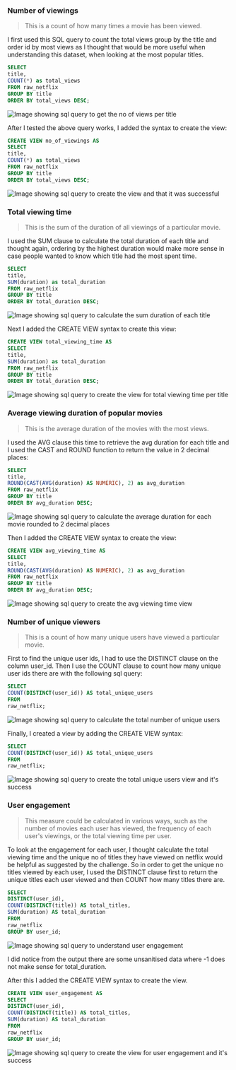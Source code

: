 ### Number of viewings

>This is a count of how many times a movie has been viewed.

I first used this SQL query to count the total views group by the title and order id by most views as I thought that would be more useful when understanding this dataset, when looking at the most popular titles.

```sql
SELECT
title,
COUNT(*) as total_views
FROM raw_netflix
GROUP BY title
ORDER BY total_views DESC;
```

![Image showing sql query to get the no of views per title](./pgadmin_outputs/no_of_views_sql_query.png)

After I tested the above query works, I added the syntax to create the view:

```sql
CREATE VIEW no_of_viewings AS
SELECT
title,
COUNT(*) as total_views
FROM raw_netflix
GROUP BY title
ORDER BY total_views DESC;
```
![Image showing sql query to create the view and that it was successful](./pgadmin_outputs/create_no_of_views_sql_query.png)

### Total viewing time

>This is the sum of the duration of all viewings of a particular movie.

I used the SUM clause to calculate the total duration of each title and thought again, ordering by the highest duration would make more sense in case people wanted to know which title had the most spent time.

```sql
SELECT
title,
SUM(duration) as total_duration
FROM raw_netflix
GROUP BY title
ORDER BY total_duration DESC;
```

![Image showing sql query to calculate the sum duration of each title](./pgadmin_outputs/total_viewing_time_sql_query.png)

Next I added the CREATE VIEW syntax to create this view:

```sql
CREATE VIEW total_viewing_time AS
SELECT
title,
SUM(duration) as total_duration
FROM raw_netflix
GROUP BY title
ORDER BY total_duration DESC;
```

![Image showing sql query to create the view for total viewing time per title](./pgadmin_outputs/create_total_viewing_time_sql_query.png)

### Average viewing duration of popular movies

>This is the average duration of the movies with the most views.

I used the AVG clause this time to retrieve the avg duration for each title and I used the CAST and ROUND function to return the value in 2 decimal places:

```sql
SELECT
title,
ROUND(CAST(AVG(duration) AS NUMERIC), 2) as avg_duration
FROM raw_netflix
GROUP BY title
ORDER BY avg_duration DESC;
```

![Image showing sql query to calculate the average duration for each movie rounded to 2 decimal places](./pgadmin_outputs/avg_viewing_time_sql_query.png)

Then I added the CREATE VIEW syntax to create the view:

```sql
CREATE VIEW avg_viewing_time AS
SELECT
title,
ROUND(CAST(AVG(duration) AS NUMERIC), 2) as avg_duration
FROM raw_netflix
GROUP BY title
ORDER BY avg_duration DESC;
```

![Image showing sql query to create the avg viewing time view](./pgadmin_outputs/create_avg_viewing_time_sql_query.png)

### Number of unique viewers

>This is a count of how many unique users have viewed a particular movie.

First to find the unique user ids, I had to use the DISTINCT clause on the column user_id. Then I use the COUNT clause to count how many unique user ids there are with the following sql query:

```sql
SELECT 
COUNT(DISTINCT(user_id)) AS total_unique_users
FROM 
raw_netflix;
```

![Image showing sql query to calculate the total number of unique users](./pgadmin_outputs/total_unique_users_sql_query.png)

Finally, I created a view by adding the CREATE VIEW syntax:

```sql
SELECT 
COUNT(DISTINCT(user_id)) AS total_unique_users
FROM 
raw_netflix;
```

![Image showing sql query to create the total unique users view and it's success](./pgadmin_outputs/create_total_unique_users_sql_query.png)

### User engagement

>This measure could be calculated in various ways, such as the number of movies each user has viewed, the frequency of each user's viewings, or the total viewing time per user.

To look at the engagement for each user, I thought calculate the total viewing time and the unique no of titles they have viewed on netflix would be helpful as suggested by the challenge. So in order to get the unique no titles viewed by each user, I used the DISTINCT clause first to return the unique titles each user viewed and then COUNT how many titles there are.

```sql
SELECT 
DISTINCT(user_id),
COUNT(DISTINCT(title)) AS total_titles,
SUM(duration) AS total_duration
FROM 
raw_netflix
GROUP BY user_id;
```

![Image showing sql query to understand user engagement](./pgadmin_outputs/user_engagement_sql_query.png)

I did notice from the output there are some unsanitised data where -1 does not make sense for total_duration.

After this I added the CREATE VIEW syntax to create the view.

```sql
CREATE VIEW user_engagement AS
SELECT 
DISTINCT(user_id),
COUNT(DISTINCT(title)) AS total_titles,
SUM(duration) AS total_duration
FROM 
raw_netflix
GROUP BY user_id;

```
![Image showing sql query to create the view for user engagement and it's success](./pgadmin_outputs/create_user_engagement_sql_query.png)